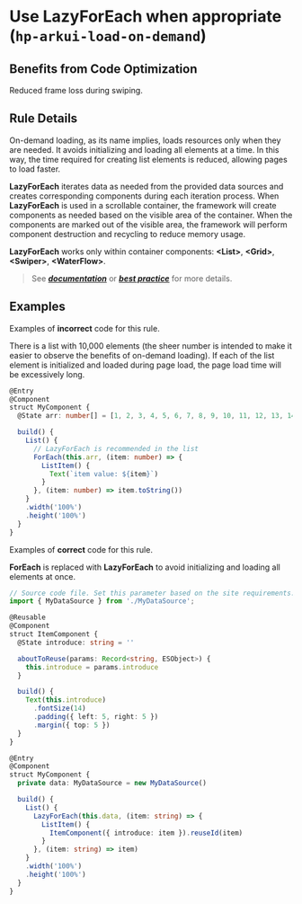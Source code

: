 # Use LazyForEach when appropriate (`hp-arkui-load-on-demand`)

## Benefits from Code Optimization
Reduced frame loss during swiping.

## Rule Details

On-demand loading, as its name implies, loads resources only when they are needed. It avoids initializing and loading all elements at a time. In this way, the time required for creating list elements is reduced, allowing pages to load faster.

**LazyForEach** iterates data as needed from the provided data sources and creates corresponding components during each iteration process. When **LazyForEach** is used in a scrollable container, the framework will create components as needed based on the visible area of the container. When the components are marked out of the visible area, the framework will perform component destruction and recycling to reduce memory usage.

**LazyForEach** works only within container components: **\<List>**, **\<Grid>**, **\<Swiper>**, **\<WaterFlow>**.

> See [***documentation***](https://developer.huawei.com/consumer/{{region}}/doc/harmonyos-guides-{{apiVersion}}/ide_hp-arkui-load-on-demand-{{apiVersion}}) or [***best practice***](https://developer.huawei.com/consumer/cn/doc/harmonyos-guides-V1/best-practices-long-list-foreach-V1) for more details.

## Examples

Examples of **incorrect** code for this rule.


There is a list with 10,000 elements (the sheer number is intended to make it easier to observe the benefits of on-demand loading). If each of the list element is initialized and loaded during page load, the page load time will be excessively long. 

```ts
@Entry
@Component
struct MyComponent {
  @State arr: number[] = [1, 2, 3, 4, 5, 6, 7, 8, 9, 10, 11, 12, 13, 14, 15, 16, 17, 18, 19, 20, 21]

  build() {
    List() {
      // LazyForEach is recommended in the list
      ForEach(this.arr, (item: number) => {
        ListItem() {
          Text(`item value: ${item}`)
        }
      }, (item: number) => item.toString())
    }
    .width('100%')
    .height('100%')
  }
}
```

Examples of **correct** code for this rule.

**ForEach** is replaced with **LazyForEach** to avoid initializing and loading all elements at once. 

```ts
// Source code file. Set this parameter based on the site requirements.
import { MyDataSource } from './MyDataSource';

@Reusable
@Component
struct ItemComponent {
  @State introduce: string = ''

  aboutToReuse(params: Record<string, ESObject>) {
    this.introduce = params.introduce
  }

  build() {
    Text(this.introduce)
      .fontSize(14)
      .padding({ left: 5, right: 5 })
      .margin({ top: 5 })
  }
}

@Entry
@Component
struct MyComponent {
  private data: MyDataSource = new MyDataSource()

  build() {
    List() {
      LazyForEach(this.data, (item: string) => {
        ListItem() {
          ItemComponent({ introduce: item }).reuseId(item)
        }
      }, (item: string) => item)
    }
    .width('100%')
    .height('100%')
  }
}
```